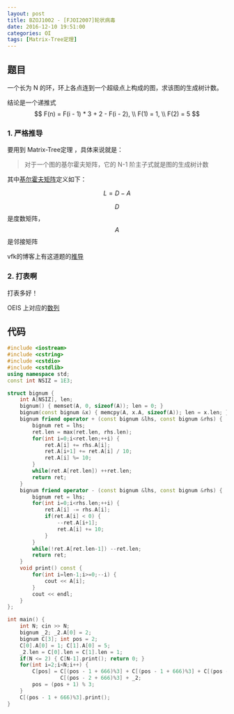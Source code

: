 ```yaml
---
layout: post
title: BZOJ1002 - [FJOI2007]轮状病毒
date: 2016-12-10 19:51:00
categories: OI
tags: [Matrix-Tree定理]
---
```


## 题目

一个长为 N 的环，环上各点连到一个超级点上构成的图，求该图的生成树计数。

结论是一个递推式
$$
  F(n) = F(i - 1) * 3 + 2 - F(i - 2), \\
  F(1) = 1,                           \\
  F(2) = 5
$$

### 1. 严格推导

要用到 Matrix-Tree定理 ，具体来说就是：

> 对于一个图的基尔霍夫矩阵，它的 N-1 阶主子式就是图的生成树计数

其中[基尔霍夫矩阵](https://en.wikipedia.org/wiki/Laplacian_matrix)定义如下：

$$ L = D - A $$

$$ D $$ 是度数矩阵，$$ A $$ 是邻接矩阵

vfk的博客上有这道题的[推导](http://vfleaking.blog.163.com/blog/static/17480763420119685112649/)

### 2. 打表啊
打表多好！

OEIS 上对应的[数列](http://oeis.org/A004146)

## 代码
```cpp
#include <iostream>
#include <cstring>
#include <cstdio>
#include <cstdlib>
using namespace std;
const int NSIZ = 1E3;

struct bignum {
    int A[NSIZ], len;
    bignum() { memset(A, 0, sizeof(A)); len = 0; }
    bignum(const bignum &x) { memcpy(A, x.A, sizeof(A)); len = x.len; }
    bignum friend operator + (const bignum &lhs, const bignum &rhs) {
        bignum ret = lhs;
        ret.len = max(ret.len, rhs.len);
        for(int i=0;i<ret.len;++i) {
            ret.A[i] += rhs.A[i];
            ret.A[i+1] += ret.A[i] / 10;
            ret.A[i] %= 10;
        }
        while(ret.A[ret.len]) ++ret.len;
        return ret;
    }
    bignum friend operator - (const bignum &lhs, const bignum &rhs) {
        bignum ret = lhs;
        for(int i=0;i<rhs.len;++i) {
            ret.A[i] -= rhs.A[i];
            if(ret.A[i] < 0) {
                --ret.A[i+1];
                ret.A[i] += 10;
            }
        }
        while(!ret.A[ret.len-1]) --ret.len;
        return ret;
    }
    void print() const {
        for(int i=len-1;i>=0;--i) {
            cout << A[i];
        }
        cout << endl;
    }
};

int main() {
    int N; cin >> N;
    bignum _2; _2.A[0] = 2;
    bignum C[3]; int pos = 2;
    C[0].A[0] = 1; C[1].A[0] = 5;
    _2.len = C[0].len = C[1].len = 1;
    if(N <= 2) { C[N-1].print(); return 0; }
    for(int i=2;i<N;i++) {
        C[pos] = C[(pos - 1 + 666)%3] + C[(pos - 1 + 666)%3] + C[(pos - 1 + 666)%3] - 
                 C[(pos - 2 + 666)%3] + _2;
        pos = (pos + 1) % 3;
    }
    C[(pos - 1 + 666)%3].print();
}
```


